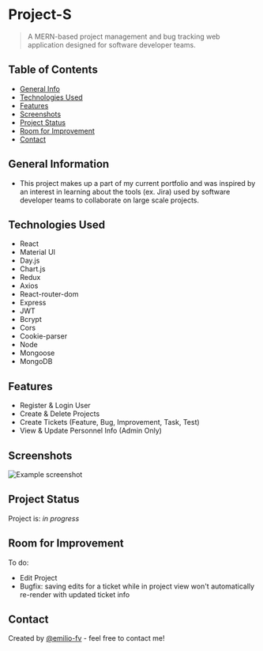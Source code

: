 # Project-S
> A MERN-based project management and bug tracking web application designed for software developer teams.
<!-- > Live demo [_here_](https://www.example.com). If you have the project hosted somewhere, include the link here. -->

## Table of Contents
* [General Info](#general-information)
* [Technologies Used](#technologies-used)
* [Features](#features)
* [Screenshots](#screenshots)
* [Project Status](#project-status)
* [Room for Improvement](#room-for-improvement)
* [Contact](#contact)
<!-- * [License](#license) -->


## General Information
- This project makes up a part of my current portfolio and was inspired by an interest in learning about the tools (ex. Jira) used by software developer teams to collaborate on large scale projects.


## Technologies Used
- React
- Material UI
- Day.js
- Chart.js
- Redux
- Axios
- React-router-dom
- Express
- JWT
- Bcrypt
- Cors
- Cookie-parser
- Node
- Mongoose
- MongoDB


## Features
- Register & Login User
- Create & Delete Projects
- Create Tickets (Feature, Bug, Improvement, Task, Test)
- View & Update Personnel Info (Admin Only)

## Screenshots
![Example screenshot](./img/screenshot.png)
<!-- If you have screenshots you'd like to share, include them here. -->

<!-- 
## Setup
What are the project requirements/dependencies? Where are they listed? A requirements.txt or a Pipfile.lock file perhaps? Where is it located?

Proceed to describe how to install / setup one's local environment / get started with the project.


## Usage 
How does one go about using it?
Provide various use cases and code examples here.

`write-your-code-here`
-->

## Project Status
Project is: _in progress_ 


## Room for Improvement
To do:
- Edit Project
- Bugfix: saving edits for a ticket while in project view won't automatically re-render with updated ticket info 


## Contact
Created by [@emilio-fv](https://github.com/emilio-fv) - feel free to contact me!
